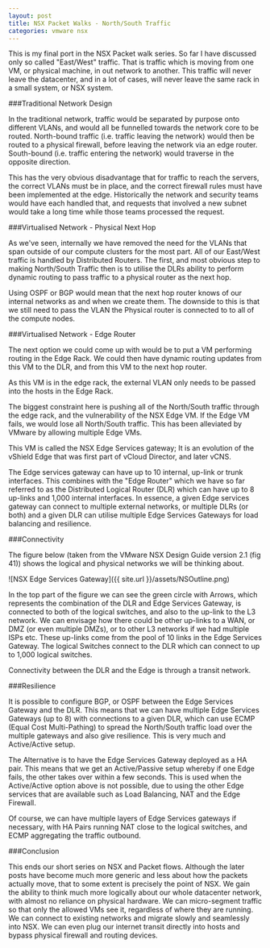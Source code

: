 ```yaml
---
layout: post
title: NSX Packet Walks - North/South Traffic
categories: vmware nsx
---
```


This is my final port in the NSX Packet walk series. So far I have discussed only so called "East/West" traffic. That is traffic which is moving from one VM, or physical machine, in out network to another. This traffic will never leave the datacenter, and in a lot of cases, will never leave the same rack in a small system, or NSX system.

###Traditional Network Design

In the traditional network, traffic would be separated by purpose onto different VLANs, and would all be funnelled towards the network core to be routed. North-bound traffic (i.e. traffic leaving the network) would then be routed to a physical firewall, before leaving the network via an edge router. South-bound (i.e. traffic entering the network) would traverse in the opposite direction.

This has the very obvious disadvantage that for traffic to reach the servers, the correct VLANs must be in place, and the correct firewall rules must have been implemented at the edge. Historically the network and security teams would have each handled that, and requests that involved a new subnet would take a long time while those teams processed the request.

###Virtualised Network - Physical Next Hop

As we've seen, internally we have removed the need for the VLANs that span outside of our compute clusters for the most part. All of our East/West traffic is handled by Distributed Routers. The first, and most obvious step to making North/South Traffic then is to utilise the DLRs ability to perform dynamic routing to pass traffic to a physical router as the next hop. 

Using OSPF or BGP would mean that the next hop router knows of our internal networks as and when we create them. The downside to this is that we still need to pass the VLAN the Physical router is connected to to all of the compute nodes.

###Virtualised Network - Edge Router

The next option we could come up with would be to put a VM performing routing in the Edge Rack. We could then have dynamic routing updates from this VM to the DLR, and from this VM to the next hop router.

As this VM is in the edge rack, the external VLAN only needs to be passed into the hosts in the Edge Rack.

The biggest constraint here is pushing all of the North/South traffic through the edge rack, and the vulnerability of the NSX Edge VM. If the Edge VM fails, we would lose all North/South traffic. This has been alleviated by VMware by allowing multiple Edge VMs.

This VM is called the NSX Edge Services gateway; It is an evolution of the vShield Edge that was first part of vCloud Director, and later vCNS.

The Edge services gateway can have up to 10 internal, up-link or trunk interfaces. This combines with the "Edge Router" which we have so far referred to as the Distributed Logical Router (DLR) which can have up to 8 up-links and 1,000 internal interfaces. In essence, a given Edge services gateway can connect to multiple external networks, or multiple DLRs (or both) and a given DLR can utilise multiple Edge Services Gateways for load balancing and resilience.

###Connectivity

The figure below (taken from the VMware NSX Design Guide version 2.1 (fig 41)) shows the logical and physical networks we will be thinking about.

![NSX Edge Services Gateway]({{ site.url }}/assets/NSOutline.png)

In the top part of the figure we can see the green circle with Arrows, which represents the combination of the DLR and Edge Services Gateway, is connected to both of the logical switches, and also to the up-link to the L3 network. We can envisage how there could be other up-links to a WAN, or DMZ (or even multiple DMZs), or to other L3 networks if we had multiple ISPs etc. These up-links come from the pool of 10 links in the Edge Services Gateway. The logical Switches connect to the DLR which can connect to up to 1,000 logical switches.

Connectivity between the DLR and the Edge is through a transit network.

###Resilience

It is possible to configure BGP, or OSPF between the Edge Services Gateway and the DLR. This means that we can have multiple Edge Services Gateways (up to 8) with connections to a given DLR, which can use ECMP (Equal Cost Multi-Pathing) to spread the North/South traffic load over the multiple gateways and also give resilience. This is very much and Active/Active setup.

The Alternative is to have the Edge Services Gateway deployed as a HA pair. This means that we get an Active/Passive setup whereby if one Edge fails, the other takes over within a few seconds. This is used when the Active/Active option above is not possible, due to using the other Edge services that are available such as Load Balancing, NAT and the Edge Firewall.

Of course, we can have multiple layers of Edge Services gateways if necessary, with HA Pairs running NAT close to the logical switches, and ECMP aggregating the traffic outbound.


###Conclusion

This ends our short series on NSX and Packet flows. Although the later posts have become much more generic and less about how the packets actually move, that to some extent is precisely the point of NSX. We gain the ability to think much more logically about our whole datacenter network, with almost no reliance on physical hardware. We can micro-segment traffic so that only the allowed VMs see it, regardless of where they are running. We can connect to existing networks and migrate slowly and seamlessly into NSX. We can even plug our internet transit directly into hosts and bypass physical firewall and routing devices.


